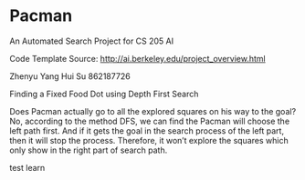 # Pacman
An Automated Search Project for CS 205 AI

Code Template Source:
http://ai.berkeley.edu/project_overview.html

Zhenyu Yang
Hui Su 862187726


Finding a Fixed Food Dot using Depth First Search

Does Pacman actually go to all the explored squares on his way to the goal?
No, according to the method DFS, we can find the Pacman will choose the left path first. And if it gets the goal in the search process of the left part, then it will stop the process. Therefore, it won’t explore the squares which only show in the right part of search path. 

test learn
